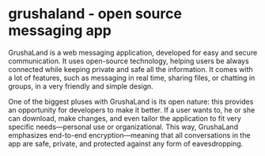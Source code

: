 # grushaland - open source messaging app
GrushaLand is a web messaging application, developed for easy and secure communication. It uses open-source technology, helping users be always connected while keeping private and safe all the information. It comes with a lot of features, such as messaging in real time, sharing files, or chatting in groups, in a very friendly and simple design.

One of the biggest pluses with GrushaLand is its open nature: this provides an opportunity for developers to make it better. If a user wants to, he or she can download, make changes, and even tailor the application to fit very specific needs—personal use or organizational. This way, GrushaLand emphasizes end-to-end encryption—meaning that all conversations in the app are safe, private, and protected against any form of eavesdropping.
